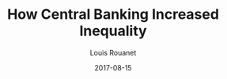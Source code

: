 ---
layout: writing
title: How Central Banking Increased Inequality
date: 2017-08-15
categories: ['The Economics of Sound Money']
author: ['Louis Rouanet']
excerpt: Although today high levels of inequality in the United States remain a pressing concern for a large swath of the population, monetary policy and credit expansion are rarely mentioned as a likely source of rising wealth and income inequality. Focusing almost exclusively on consumer price inflation, many economists have overlooked the redistributive effects of money creation through other channels.
external_url: https://mises.org/library/how-central-banking-increased-inequality
---